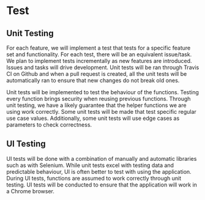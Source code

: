 # Test

## Unit Testing

For each feature, we will implement a test that tests for a specific feature set and functionality. For each test, there will be an equivalent issue/task. We plan to implement tests incrementally as new features are introduced. Issues and tasks will drive development. Unit tests will be ran through Travis CI on Github and when a pull request is created, all the unit tests will be automatically ran to ensure that new changes do not break old ones.

Unit tests will be implemented to test the behaviour of the functions. Testing every function brings security when reusing previous functions. Through unit testing, we have a likely guarantee that the helper functions we are using work correctly. Some unit tests will be made that test specific regular use case values. Additionally, some unit tests will use edge cases as parameters to check correctness.

## UI Testing

UI tests will be done with a combination of manually and automatic libraries such as with Selenium. While unit tests excel with testing data and predictable behaviour, UI is often better to test with using the application. During UI tests, functions are assumed to work correctly through unit testing. UI tests will be conducted to ensure that the application will work in a Chrome browser.
